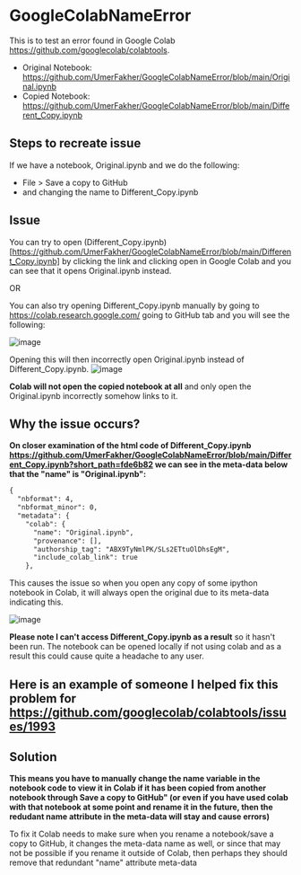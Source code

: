 # GoogleColabNameError
This is to test an error found in Google Colab https://github.com/googlecolab/colabtools.



* Original Notebook: https://github.com/UmerFakher/GoogleColabNameError/blob/main/Original.ipynb
* Copied Notebook: https://github.com/UmerFakher/GoogleColabNameError/blob/main/Different_Copy.ipynb

## Steps to recreate issue

If we have a notebook, Original.ipynb and we do the following:

* File > Save a copy to GitHub
* and changing the name to Different_Copy.ipynb

## Issue

You can try to open (Different_Copy.ipynb)[https://github.com/UmerFakher/GoogleColabNameError/blob/main/Different_Copy.ipynb] by clicking the link and clicking open in Google Colab and you can see that it opens Original.ipynb instead.

OR

You can also try opening Different_Copy.ipynb manually by going to https://colab.research.google.com/ going to GitHub tab and you will see the following:

![image](https://user-images.githubusercontent.com/66469756/117185658-faa7c080-add1-11eb-9cdc-8283dfc2e23c.png)

Opening this will then incorrectly open Original.ipynb instead of Different_Copy.ipynb.
![image](https://user-images.githubusercontent.com/66469756/117185930-4490a680-add2-11eb-8f7d-fc40a58681c7.png)

**Colab will not open the copied notebook at all** and only open the Original.ipynb incorrectly somehow links to it.

## Why the issue occurs?

**On closer examination of the html code of Different_Copy.ipynb https://github.com/UmerFakher/GoogleColabNameError/blob/main/Different_Copy.ipynb?short_path=fde6b82
we can see in the meta-data below that the "name" is "Original.ipynb":**

```html
{
  "nbformat": 4,
  "nbformat_minor": 0,
  "metadata": {
    "colab": {
      "name": "Original.ipynb",
      "provenance": [],
      "authorship_tag": "ABX9TyNmlPK/SLs2ETtuOlDhsEgM",
      "include_colab_link": true
    },
```

This causes the issue so when you open any copy of some ipython notebook in Colab, it will always open the original due to its meta-data indicating this.


![image](https://user-images.githubusercontent.com/66469756/117186361-a5b87a00-add2-11eb-9ec0-291af63589b1.png)

**Please note I can't access Different_Copy.ipynb as a result** so it hasn't been run. The notebook can be opened locally if not using colab and as a result this could cause quite a headache to any user.

## Here is an example of someone I helped fix this problem for https://github.com/googlecolab/colabtools/issues/1993

## Solution

**This means you have to manually change the name variable in the notebook code to view it in Colab if it has been copied from another notebook through Save a copy to GitHub" (or even if you have used colab with that notebook at some point and rename it in the future, then the redudant name attribute in the meta-data will stay and cause errors)**

To fix it Colab needs to make sure when you rename a notebook/save a copy to GitHub, it changes the meta-data name as well, or since that may not be possible if you rename it outside of Colab, then perhaps they should remove that redundant "name" attribute meta-data

